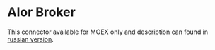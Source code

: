 # Alor Broker

This connector available for MOEX only and description can found in [russian version](https://doc.stocksharp.ru/topics/Alor.html).
